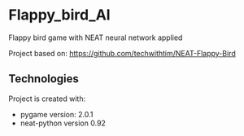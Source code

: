 # Flappy_bird_AI
Flappy bird game with NEAT neural network applied

Project based on: https://github.com/techwithtim/NEAT-Flappy-Bird

## Technologies
Project is created with:
* pygame version: 2.0.1
* neat-python version 0.92
